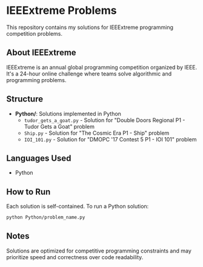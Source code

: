 # IEEExtreme Problems

This repository contains my solutions for IEEExtreme programming competition problems.

## About IEEExtreme

IEEExtreme is an annual global programming competition organized by IEEE. It's a 24-hour online challenge where teams solve algorithmic and programming problems.

## Structure

- **Python/**: Solutions implemented in Python
  - `tudor_gets_a_goat.py` - Solution for "Double Doors Regional P1 - Tudor Gets a Goat" problem
  - `Ship.py` - Solution for "The Cosmic Era P1 - Ship" problem
  - `IOI_101.py` - Solution for "DMOPC '17 Contest 5 P1 - IOI 101" problem

## Languages Used

- Python

## How to Run

Each solution is self-contained. To run a Python solution:

```bash
python Python/problem_name.py
```

## Notes

Solutions are optimized for competitive programming constraints and may prioritize speed and correctness over code readability.